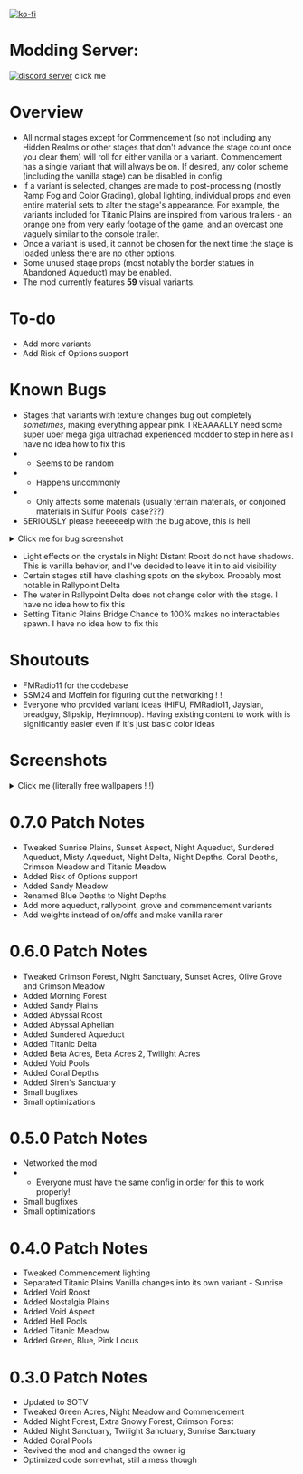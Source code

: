 [![ko-fi](https://ko-fi.com/img/githubbutton_sm.svg)](https://ko-fi.com/F1F65KGH9)
# Modding Server:
[![discord server](https://i.imgur.com/kym7QnV.png)](https://discord.gg/me7P53smzk)
click me

# Overview
- All normal stages except for Commencement (so not including any Hidden Realms or other stages that don't advance the stage count once you clear them) will roll for either vanilla or a variant. Commencement has a single variant that will always be on. If desired, any color scheme (including the vanilla stage) can be disabled in config.
- If a variant is selected, changes are made to post-processing (mostly Ramp Fog and Color Grading), global lighting, individual props and even entire material sets to alter the stage's appearance. For example, the variants included for Titanic Plains are inspired from various trailers - an orange one from very early footage of the game, and an overcast one vaguely similar to the console trailer.
- Once a variant is used, it cannot be chosen for the next time the stage is loaded unless there are no other options.
- Some unused stage props (most notably the border statues in Abandoned Aqueduct) may be enabled.
- The mod currently features **59** visual variants.

# To-do
- Add more variants
- Add Risk of Options support

# Known Bugs
- Stages that variants with texture changes bug out completely *sometimes*, making everything appear pink. I REAAAALLY need some super uber mega giga ultrachad experienced modder to step in here as I have no idea how to fix this
- - Seems to be random
- - Happens uncommonly
- - Only affects some materials (usually terrain materials, or conjoined materials in Sulfur Pools' case???)
- SERIOUSLY please heeeeeelp with the bug above, this is hell
<details>
<summary>Click me for bug screenshot</summary>

![shits rough](https://cdn.discordapp.com/attachments/567832879879553037/1018094367384277002/unknown.png)
</details>

- Light effects on the crystals in Night Distant Roost do not have shadows. This is vanilla behavior, and I've decided to leave it in to aid visibility
- Certain stages still have clashing spots on the skybox. Probably most notable in Rallypoint Delta
- The water in Rallypoint Delta does not change color with the stage. I have no idea how to fix this
- Setting Titanic Plains Bridge Chance to 100% makes no interactables spawn. I have no idea how to fix this

# Shoutouts
- FMRadio11 for the codebase
- SSM24 and Moffein for figuring out the networking ! !
- Everyone who provided variant ideas (HIFU, FMRadio11, Jaysian, breadguy, Slipskip, Heyimnoop). Having existing content to work with is significantly easier even if it's just basic color ideas

# Screenshots
<details>
<summary>Click me (literally free wallpapers ! !)</summary>

![1](https://cdn.discordapp.com/attachments/874994540992421898/1017907514026766407/unknown.png)
![2](https://cdn.discordapp.com/attachments/874994540992421898/1017907647225270282/unknown.png)
![3](https://cdn.discordapp.com/attachments/874994540992421898/1017907867841462392/unknown.png)
![4](https://cdn.discordapp.com/attachments/874994540992421898/1017908031654207578/unknown.png)
![5](https://cdn.discordapp.com/attachments/874994540992421898/1017908250261336095/unknown.png)
![6](https://cdn.discordapp.com/attachments/874994540992421898/1017908337255383170/unknown.png)
![7](https://cdn.discordapp.com/attachments/874994540992421898/1017908500086673418/unknown.png)
![8](https://cdn.discordapp.com/attachments/874994540992421898/1017908675492466728/unknown.png)
![9](https://cdn.discordapp.com/attachments/874994540992421898/1017908789816594442/unknown.png)
![10](https://cdn.discordapp.com/attachments/874994540992421898/1017908902563696730/unknown.png)
![11](https://cdn.discordapp.com/attachments/874994540992421898/1017909080314089562/unknown.png)
![12](https://cdn.discordapp.com/attachments/874994540992421898/1017909192906002504/unknown.png)
![13](https://cdn.discordapp.com/attachments/874994540992421898/1017909397806121080/unknown.png)
![14](https://cdn.discordapp.com/attachments/874994540992421898/1017909547618275418/unknown.png)
![15](https://cdn.discordapp.com/attachments/874994540992421898/1017909889131102249/unknown.png)
![16](https://cdn.discordapp.com/attachments/874994540992421898/1017910196489703485/unknown.png)
</details>

# 0.7.0 Patch Notes
- Tweaked Sunrise Plains, Sunset Aspect, Night Aqueduct, Sundered Aqueduct, Misty Aqueduct, Night Delta, Night Depths, Coral Depths, Crimson Meadow and Titanic Meadow
- Added Risk of Options support
- Added Sandy Meadow
- Renamed Blue Depths to Night Depths
- Add more aqueduct, rallypoint, grove and commencement variants
- Add weights instead of on/offs and make vanilla rarer

# 0.6.0 Patch Notes
- Tweaked Crimson Forest, Night Sanctuary, Sunset Acres, Olive Grove and Crimson Meadow
- Added Morning Forest
- Added Sandy Plains
- Added Abyssal Roost
- Added Abyssal Aphelian
- Added Sundered Aqueduct
- Added Titanic Delta
- Added Beta Acres, Beta Acres 2, Twilight Acres
- Added Void Pools
- Added Coral Depths
- Added Siren's Sanctuary
- Small bugfixes
- Small optimizations

# 0.5.0 Patch Notes
- Networked the mod
- - Everyone must have the same config in order for this to work properly!
- Small bugfixes
- Small optimizations

# 0.4.0 Patch Notes
- Tweaked Commencement lighting
- Separated Titanic Plains Vanilla changes into its own variant - Sunrise
- Added Void Roost
- Added Nostalgia Plains
- Added Void Aspect
- Added Hell Pools
- Added Titanic Meadow
- Added Green, Blue, Pink Locus

# 0.3.0 Patch Notes
- Updated to SOTV
- Tweaked Green Acres, Night Meadow and Commencement
- Added Night Forest, Extra Snowy Forest, Crimson Forest
- Added Night Sanctuary, Twilight Sanctuary, Sunrise Sanctuary
- Added Coral Pools
- Revived the mod and changed the owner ig
- Optimized code somewhat, still a mess though